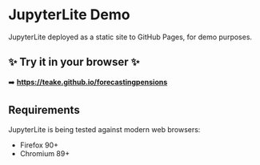 # JupyterLite Demo

JupyterLite deployed as a static site to GitHub Pages, for demo purposes.

## ✨ Try it in your browser ✨

➡️ **https://teake.github.io/forecastingpensions**

## Requirements

JupyterLite is being tested against modern web browsers:

- Firefox 90+
- Chromium 89+
